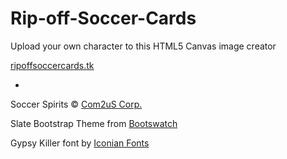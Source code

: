 # Rip-off-Soccer-Cards
Upload your own character to this HTML5 Canvas image creator

[ripoffsoccercards.tk](ripoffsoccercards.tk)

-

Soccer Spirits © [Com2uS Corp.](http://www.withhive.com/)

Slate Bootstrap Theme from [Bootswatch](http://bootswatch.com/slate/)

Gypsy Killer font by [Iconian Fonts](http://www.iconian.com/)
